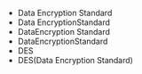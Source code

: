 ﻿- Data Encryption Standard
- Data EncryptionStandard
- DataEncryption Standard
- DataEncryptionStandard
- DES
- DES(Data Encryption Standard)
